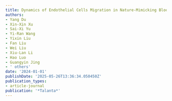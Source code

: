 ```yaml
---
title: Dynamics of Endothelial Cells Migration in Nature-Mimicking Blood Vessels
authors:
- Yang Du
- Xin-Xin Xu
- Sai-Xi Yu
- Yi-Ran Wang
- Yixin Liu
- Fan Liu
- Wei Liu
- Xiu-Lan Li
- Hao Luo
- Guangyin Jing
- ' others'
date: '2024-01-01'
publishDate: '2025-05-26T13:36:34.050450Z'
publication_types:
- article-journal
publication: '*Talanta*'
---
```

